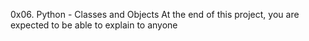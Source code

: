 0x06. Python - Classes and Objects
At the end of this project, you are expected to be able to explain to anyone
